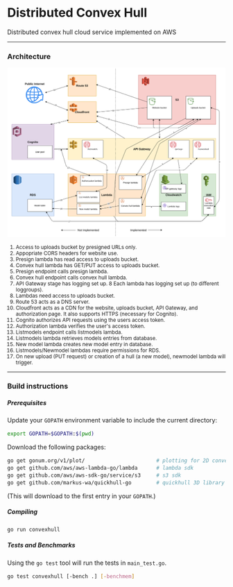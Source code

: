 # Distributed Convex Hull
Distributed convex hull cloud service implemented on AWS

<!-- TODO: summary here -->

<!-- TODO: report incoming -->

---

### Architecture
![Architecture diagram](assets/arch.png)

<small>

1. Access to uploads bucket by presigned URLs only.
2. Appopriate CORS headers for website use.
3. Presign lambda has read access to uploads bucket.
4. Convex hull lambda has GET/PUT access to uploads bucket.
5. Presign endpoint calls presign lambda.
6. Convex hull endpoint calls convex hull lambda.
7. API Gateway stage has logging set up.
8 Each lambda has logging set up (to different loggroups).
9. Lambdas need access to uploads bucket.
10. Route 53 acts as a DNS server.
11. Cloudfront acts as a CDN for the website, uploads bucket, API Gateway, and authorization page. It also supports HTTPS (necessary for Cognito).
12. Cognito authorizes API requests using the users access token.
13. Authorization lambda verifies the user's access token.
14. Listmodels endpoint calls listmodels lambda.
15. Listmodels lambda retrieves models entries from database.
16. New model lambda creates new model entry in database.
17. Listmodels/Newmodel lambdas require permissions for RDS.
18. On new upload (PUT request) or creation of a hull (a new model), newmodel lambda will trigger.

</small>

---

### Build instructions

<!-- TODO: these build instructions have to be updated for
	use with the new AWS Makefile -->

##### Prerequisites
Update your `GOPATH` environment variable to include the current directory:
```bash
export GOPATH=$GOPATH:$(pwd)
```
Download the following packages:
```bash
go get gonum.org/v1/plot/                       # plotting for 2D convex hull
go get github.com/aws/aws-lambda-go/lambda      # lambda sdk
go get github.com/aws/aws-sdk-go/service/s3     # s3 sdk
go get github.com/markus-wa/quickhull-go        # quickhull 3D library
```
(This will download to the first entry in your `GOPATH`.)

##### Compiling
```bash
go run convexhull
```

<!-- TODO: include more detailed build instructions here -->

##### Tests and Benchmarks
Using the `go test` tool will run the tests in `main_test.go`.
```bash
go test convexhull [-bench .] [-benchmem]
```

<!-- TODO: describe all the packages here -->
